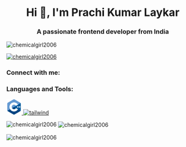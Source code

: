 <h1 align="center">Hi 👋, I'm Prachi Kumar Laykar</h1>
<h3 align="center">A passionate frontend developer from India</h3>

<p align="left"> <img src="https://komarev.com/ghpvc/?username=chemicalgirl2006&label=Profile%20views&color=0e75b6&style=flat" alt="chemicalgirl2006" /> </p>

<p align="left"> <a href="https://github.com/ryo-ma/github-profile-trophy"><img src="https://github-profile-trophy.vercel.app/?username=chemicalgirl2006" alt="chemicalgirl2006" /></a> </p>

<h3 align="left">Connect with me:</h3>
<p align="left">
</p>

<h3 align="left">Languages and Tools:</h3>
<p align="left"> <a href="https://www.w3schools.com/cpp/" target="_blank" rel="noreferrer"> <img src="https://raw.githubusercontent.com/devicons/devicon/master/icons/cplusplus/cplusplus-original.svg" alt="cplusplus" width="40" height="40"/> </a> <a href="https://tailwindcss.com/" target="_blank" rel="noreferrer"> <img src="https://www.vectorlogo.zone/logos/tailwindcss/tailwindcss-icon.svg" alt="tailwind" width="40" height="40"/> </a> </p>

<p><img align="left" src="https://github-readme-stats.vercel.app/api/top-langs?username=chemicalgirl2006&show_icons=true&locale=en&layout=compact" alt="chemicalgirl2006" /></p>

<p>&nbsp;<img align="center" src="https://github-readme-stats.vercel.app/api?username=chemicalgirl2006&show_icons=true&locale=en" alt="chemicalgirl2006" /></p>

<p><img align="center" src="https://github-readme-streak-stats.herokuapp.com/?user=chemicalgirl2006&" alt="chemicalgirl2006" /></p>


